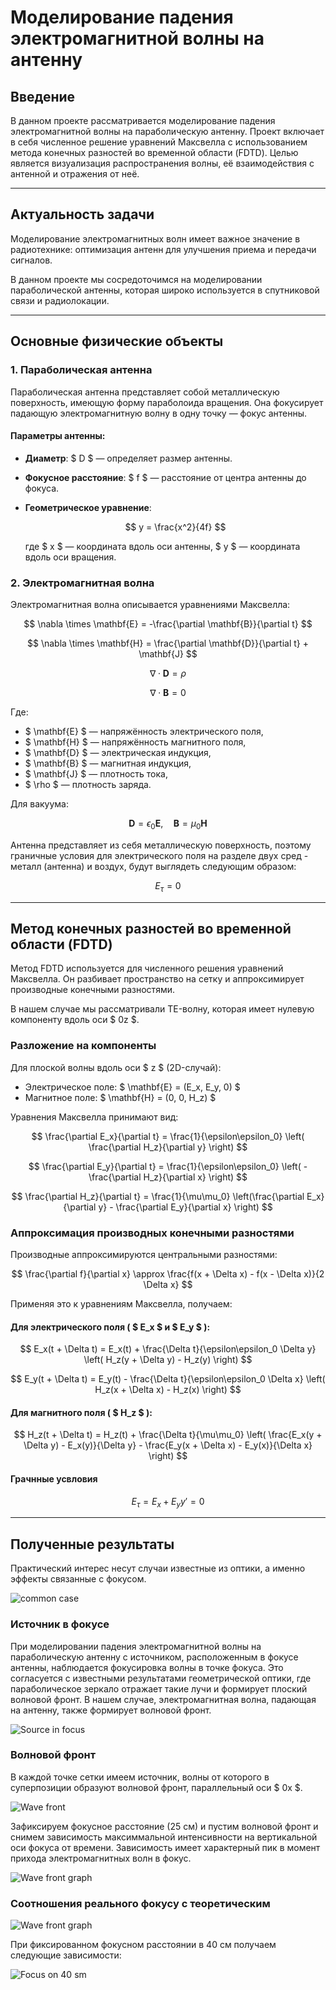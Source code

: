 # Моделирование падения электромагнитной волны на антенну
## Введение


В данном проекте рассматривается моделирование падения электромагнитной волны на параболическую антенну. Проект включает в себя численное решение уравнений Максвелла с использованием метода конечных разностей во временной области (FDTD). Целью является визуализация распространения волны, её взаимодействия с антенной и отражения от неё.

---
## Актуальность задачи

Моделирование электромагнитных волн имеет важное значение в радиотехнике: оптимизация антенн для улучшения приема и передачи сигналов.

В данном проекте мы сосредоточимся на моделировании параболической антенны, которая широко используется в спутниковой связи и радиолокации.

---
## Основные физические объекты

### 1. Параболическая антенна
Параболическая антенна представляет собой металлическую поверхность, имеющую форму параболоида вращения. Она фокусирует падающую электромагнитную волну в одну точку — фокус антенны.

#### Параметры антенны:
- **Диаметр**: $ D $ — определяет размер антенны.
- **Фокусное расстояние**: $ f $ — расстояние от центра антенны до фокуса.
- **Геометрическое уравнение**:

  $$
  y = \frac{x^2}{4f}
  $$

  где $ x $ — координата вдоль оси антенны, $ y $ — координата вдоль оси вращения.



### 2. Электромагнитная волна
Электромагнитная волна описывается уравнениями Максвелла:

$$
\nabla \times \mathbf{E} = -\frac{\partial \mathbf{B}}{\partial t}
$$

$$
\nabla \times \mathbf{H} = \frac{\partial \mathbf{D}}{\partial t} + \mathbf{J}
$$

$$
\nabla \cdot \mathbf{D} = \rho
$$

$$
\nabla \cdot \mathbf{B} = 0
$$

Где:
- $ \mathbf{E} $ — напряжённость электрического поля,
- $ \mathbf{H} $ — напряжённость магнитного поля,
- $ \mathbf{D} $ — электрическая индукция,
- $ \mathbf{B} $ — магнитная индукция,
- $ \mathbf{J} $ — плотность тока,
- $ \rho $ — плотность заряда.

Для вакуума:

$$
\mathbf{D} = \epsilon_0 \mathbf{E}, \quad \mathbf{B} = \mu_0 \mathbf{H}
$$

Антенна представляет из себя металлическую поверхность, поэтому граничные условия для электрического поля на разделе двух сред - металл (антенна) и воздух, будут выглядеть следующим образом:

$$
E_{\tau} = 0
$$


---

## Метод конечных разностей во временной области (FDTD)
Метод FDTD используется для численного решения уравнений Максвелла. Он разбивает пространство на сетку и аппроксимирует производные конечными разностями.

В нашем случае мы рассматривали TE-волну, которая имеет нулевую компоненту вдоль оси $ 0z $.


### Разложение на компоненты

Для плоской волны вдоль оси $ z $ (2D-случай):
- Электрическое поле: $ \mathbf{E} = (E_x, E_y, 0) $
- Магнитное поле: $ \mathbf{H} = (0, 0, H_z) $

Уравнения Максвелла принимают вид:

$$
\frac{\partial E_x}{\partial t} = \frac{1}{\epsilon\epsilon_0} \left( \frac{\partial H_z}{\partial y} \right)
$$

$$
\frac{\partial E_y}{\partial t} = \frac{1}{\epsilon\epsilon_0} \left( -\frac{\partial H_z}{\partial x} \right)
$$

$$
\frac{\partial H_z}{\partial t} = \frac{1}{\mu\mu_0} \left(\frac{\partial E_x}{\partial y} - \frac{\partial E_y}{\partial x}  \right)
$$


### Аппроксимация производных конечными разностями

Производные аппроксимируются центральными разностями:

$$
\frac{\partial f}{\partial x} \approx \frac{f(x + \Delta x) - f(x - \Delta x)}{2 \Delta x}
$$

Применяя это к уравнениям Максвелла, получаем:

#### Для электрического поля ( $ E_x $ и $ E_y $ ):

$$
E_x(t + \Delta t) = E_x(t) + \frac{\Delta t}{\epsilon\epsilon_0 \Delta y} \left( H_z(y + \Delta y) - H_z(y) \right)
$$

$$
E_y(t + \Delta t) = E_y(t) - \frac{\Delta t}{\epsilon\epsilon_0 \Delta x} \left( H_z(x + \Delta x) - H_z(x) \right)
$$

#### Для магнитного поля ( $ H_z $ ):
$$
H_z(t + \Delta t) = H_z(t) + \frac{\Delta t}{\mu\mu_0} \left( \frac{E_x(y + \Delta y) - E_x(y)}{\Delta y} - \frac{E_y(x + \Delta x) - E_y(x)}{\Delta x} \right)
$$

#### Грачнные усвловия

$$
E_{\tau} = E_{x} + E_{y}y' = 0
$$


---
## Полученные результаты

Практический интерес несут случаи известные из оптики, а именно эффекты связанные с фокусом.

![common case](visuals/common_case.gif)


### Источник в фокусе

При моделировании падения электромагнитной волны на параболическую антенну с источником, расположенным в фокусе антенны, наблюдается фокусировка волны в точке фокуса. Это согласуется с известными результатами геометрической оптики, где параболическое зеркало отражает такие лучи и формирует плоский волновой фронт. В нашем случае, электромагнитная волна, падающая на антенну, также формирует волновой фронт.

![Source in focus](visuals/source_in_focus.gif)


### Волновой фронт

В каждой точке сетки имеем источник, волны от которого в суперпозиции образуют волновой фронт, параллельный оси $ 0x $.

![Wave front](visuals/wave_front.gif)


Зафиксируем фокусное расстояние (25 см) и пустим волновой фронт и снимем зависимость максиммальной интенсивности на вертикальной оси фокуса от времени. Зависимость имеет характерный пик в момент прихода электромагнитных волн в фокус.

![Wave front graph](images/focus_25.jpeg)

### Соотношения реального фокусу с теоретическим
![Wave front graph](images/field_on_axe_real_focus.png)

При фиксированном фокусном расстоянии в 40 см получаем следующие зависимости:

![Focus on 40 sm](images/focus_40.jpeg)